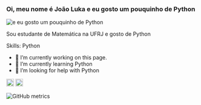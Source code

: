 ### Oi, meu nome é João Luka e eu gosto um pouquinho de Python
![e eu gosto um pouquinho de Python](https://upload.wikimedia.org/wikipedia/commons/thumb/0/0a/Python.svg/640px-Python.svg.png)

Sou estudante de Matemática na UFRJ e gosto de Python

Skills: Python

- 🔭 I’m currently working on this page. 
- 🌱 I’m currently learning Python 
- 🤔 I’m looking for help with Python 


[<img src='https://cdn.jsdelivr.net/npm/simple-icons@3.0.1/icons/github.svg' alt='github' height='20'>](https://github.com/jotaelebbk)  [<img src='https://cdn.jsdelivr.net/npm/simple-icons@3.0.1/icons/twitter.svg' alt='twitter' height='20'>](https://twitter.com/jotaelebbk)  

![GitHub metrics](https://metrics.lecoq.io/jotaelebbk)  

